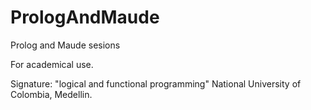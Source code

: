 # PrologAndMaude
Prolog and Maude sesions

For academical use.

Signature: "logical and functional programming" 
National University of Colombia, Medellin.
